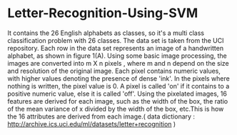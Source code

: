 # Letter-Recognition-Using-SVM
It contains the 26 English alphabets as classes, so it's a multi class classification problem with 26 classes. The data set is taken from the UCI repository. Each row in the data set represents an image of a handwritten alphabet, as shown in figure 1(A). Using some basic image processing, the images are converted into m X n pixels , where m and n depend on the size and resolution of the original image. Each pixel contains numeric values, with higher values denoting the presence of dense 'ink'. In the pixels where nothing is written, the pixel value is 0. A pixel is called 'on' if it contains to a positive numeric value, else it is called 'off'. Using the pixelated images, 16 features are derived for each image, such as the width of the box, the ratio of the mean variance of x divided by the width of the box, etc.This is how the 16 attributes are derived from each image.( data dictionary : http://archive.ics.uci.edu/ml/datasets/letter+recognition  )
